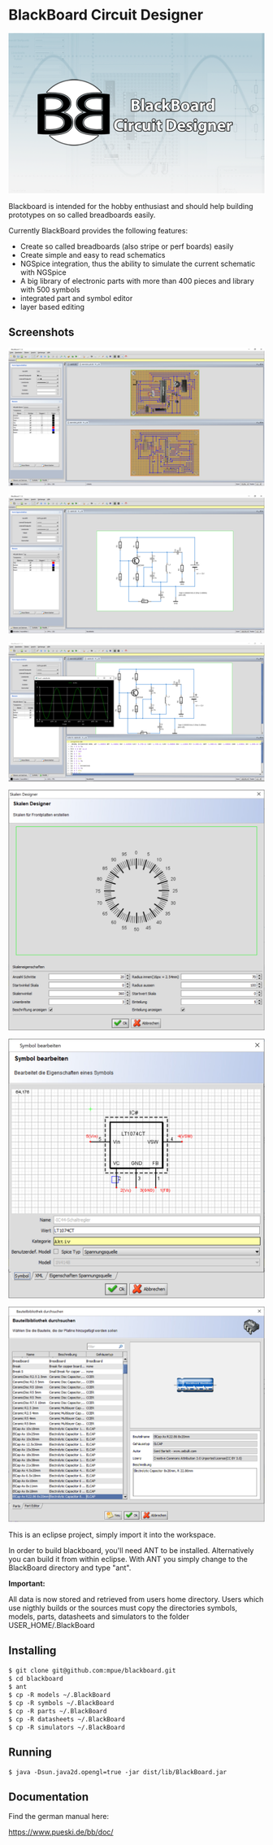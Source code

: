# BlackBoard Circuit Designer

![Logo](web/images/splash_1.1_final.png)

Blackboard is intended for the hobby enthusiast and should help building prototypes on so called breadboards easily.

Currently BlackBoard provides the following features:

* Create so called breadboards (also stripe or perf boards) easily
* Create simple and easy to read schematics
* NGSpice integration, thus the ability to simulate the current schematic with NGSpice
* A big library of electronic parts with more than 400 pieces and library with 500 symbols 
* integrated part and symbol editor
* layer based editing

## Screenshots

![Perfboard Editing](web/images/bb_boards.jpg)

![Schematics Editing](web/images/bb_schematics.jpg)

![NGSpice simulation](web/images/bb_sim.jpg)

![Scale Editing](web/images/bb_scale.jpg)

![Symbol Editing](web/images/bb_symbols.jpg)

![Part Library](web/images/bb_parts.jpg)


This is an eclipse project, simply import it into the workspace.

In order to build blackboard, you'll need ANT to be installed. Alternatively
you can build it from within eclipse. With ANT you simply change to the BlackBoard directory
and type "ant".
 
**Important:**

All data is now stored and retrieved from users home directory. Users which use nigthly builds 
or the sources must copy the directories symbols, models, parts, datasheets and simulators 
to the folder USER_HOME/.BlackBoard 

## Installing

    $ git clone git@github.com:mpue/blackboard.git 
    $ cd blackboard
    $ ant 
    $ cp -R models ~/.BlackBoard
    $ cp -R symbols ~/.BlackBoard
    $ cp -R parts ~/.BlackBoard
    $ cp -R datasheets ~/.BlackBoard
    $ cp -R simulators ~/.BlackBoard

## Running

    $ java -Dsun.java2d.opengl=true -jar dist/lib/BlackBoard.jar
    
## Documentation 

Find the german manual here:

https://www.pueski.de/bb/doc/
